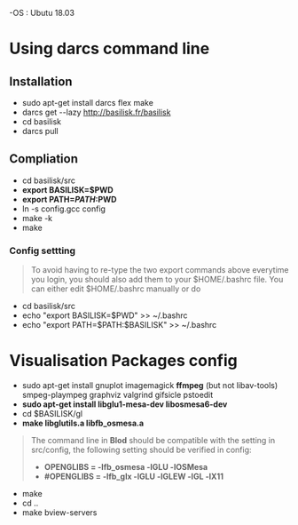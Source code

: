 -OS : Ubutu 18.03

# Using darcs command line
## Installation
- sudo apt-get install darcs flex make
- darcs get --lazy http://basilisk.fr/basilisk
- cd basilisk
- darcs pull

## Compliation
- cd basilisk/src
- **export BASILISK=$PWD**
- **export PATH=$PATH:$PWD**
- ln -s config.gcc config
- make -k
- make
### Config settting 
> To avoid having to re-type the two export commands above everytime you login, 
you should also add them to your $HOME/.bashrc file. You can either edit $HOME/.bashrc manually or do

- cd basilisk/src
- echo "export BASILISK=$PWD" >> ~/.bashrc
- echo "export PATH=\$PATH:$BASILISK" >> ~/.bashrc

# Visualisation Packages config
- sudo apt-get install gnuplot imagemagick **ffmpeg** (but not libav-tools) smpeg-plaympeg graphviz valgrind gifsicle pstoedit
- **sudo apt-get install libglu1-mesa-dev libosmesa6-dev**
- cd $BASILISK/gl
- **make libglutils.a libfb_osmesa.a** 
> The command line in **Blod** should be compatible with the setting in src/config, the following setting should be verified 
in config: 
> - **OPENGLIBS = -lfb_osmesa -lGLU -lOSMesa**
> - **#OPENGLIBS = -lfb_glx -lGLU -lGLEW -lGL -lX11**
- make
- cd ..
- make bview-servers
